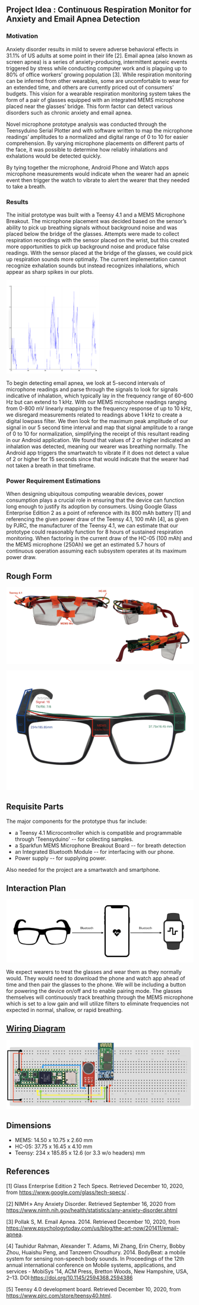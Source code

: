 ## Project Idea : Continuous Respiration Monitor for Anxiety and Email Apnea Detection

### Motivation
Anxiety disorder results in mild to severe adverse behavioral effects in 31.1% of US adults at some point in their life [2]. Email apnea (also known as screen apnea) is a series of anxiety-producing, intermittent apneic events triggered by stress while conducting computer work and is plaguing up to 80% of office workers’ growing population [3]. While respiration monitoring can be inferred from other wearables, some are uncomfortable to wear for an extended time, and others are currently priced out of consumers’ budgets. This vision for a wearable respiration monitoring system takes the form of a pair of glasses equipped with an integrated MEMS microphone placed near the glasses’ bridge. This form factor can detect various disorders such as chronic anxiety and email apnea.

Novel microphone prototype analysis was conducted through the Teensyduino Serial Plotter and with software written to map the microphone readings’ amplitudes to a normalized and digital range of 0 to 10 for easier comprehension. By varying microphone placements on different parts of the face, it was possible to determine how reliably inhalations and exhalations would be detected quickly. 

By tying together the microphone, Android Phone and Watch apps microphone measurements would indicate when the wearer had an apneic event then trigger the watch to vibrate to alert the wearer that they needed to take a breath. 

### Results 
The initial prototype was built with a Teensy 4.1 and a MEMS Microphone Breakout. The microphone placement was decided based on the sensor’s ability to pick up breathing signals without background noise and was placed below the bridge of the glasses. Attempts were made to collect respiration recordings with the sensor placed on the wrist, but this created more opportunities to pick up background noise and produce false readings. With the sensor placed at the bridge of the glasses, we could pick up respiration sounds more optimally. The current implementation cannot recognize exhalation sounds but instead recognizes inhalations, which appear as sharp spikes in our plots.

<img src= "https://github.com/ThisGuyEddie/Interactive-Lab-Hub/blob/master/final_project/media/serial_plot.png" height="250" width="250">

To begin detecting email apnea, we look at 5-second intervals of microphone readings and parse through the signals to look for signals indicative of inhalation, which typically lay in the frequency range of 60-600 Hz but can extend to 1 kHz. With our MEMS microphone readings ranging from 0-800 mV linearly mapping to the frequency response of up to 10 kHz, we disregard measurements related to readings above 1 kHz to create a digital lowpass filter. We then look for the maximum peak amplitude of our signal in our 5 second time interval and map that signal amplitude to a range of 0 to 10 for normalization, simplifying the receipt of this resultant reading in our Android application. We found that values of 2 or higher indicated an inhalation was detected, meaning our wearer was breathing normally. The Android app triggers the smartwatch to vibrate if it does not detect a value of 2 or higher for 15 seconds since that would indicate that the wearer had not taken a breath in that timeframe. 

### Power Requirement Estimations
When designing ubiquitous computing wearable devices, power consumption plays a crucial role in ensuring that the device can function long enough to justify its adoption by consumers. Using Google Glass Enterprise Edition 2 as a point of reference with its 800 mAh battery [1] and referencing the given power draw of the Teensy 4.1, 100 mAh [4], as given by PJRC, the manufacturer of the Teensy 4.1, we can estimate that our prototype could reasonably function for 8 hours of sustained respiration monitoring. When factoring in the current draw of the HC-05 (100 mAh) and the MEMS microphone (250Ah) we get an estimated 5.7 hours of continuous operation assuming each subsystem operates at its maximum power draw. 

## Rough Form
![](https://github.com/ThisGuyEddie/Interactive-Lab-Hub/blob/master/final_project/media/glasses_views.png)

![](https://github.com/ThisGuyEddie/Interactive-Lab-Hub/blob/master/final_project/media/glasses_mockup.jpeg)


## Requisite Parts
The major components for the prototype thus far include:
* a Teensy 4.1 Microcontroller which is compatible and programmable through 'Teensyduino' -- for collecting samples.  
* a Sparkfun MEMS Microphone Breakout Board -- for breath detection
* an Integrated Bluetooth Module -- for interfacing with our phone. 
* Power supply -- for supplying power. 

Also needed for the project are a smartwatch and smartphone. 

## Interaction Plan
![](https://github.com/ThisGuyEddie/Interactive-Lab-Hub/blob/master/final_project/media/cbm_to_phone_to_watch.png)


We expect wearers to treat the glasses and wear them as they normally would. They would need to download the phone and watch app ahead of time and then pair the glasses to the phone. We will be including a button for powering the device on/off and to enable pairing mode. The glasses themselves will continuously track breathing through the MEMS microphone which is set to a low gain and will utilize filters to eliminate frequencies not expected in normal, shallow, or rapid breathing. 

## [Wiring Diagram](https://github.com/ThisGuyEddie/Interactive-Lab-Hub/blob/master/final_project/wiring_guide.md)
![](https://github.com/ThisGuyEddie/Interactive-Lab-Hub/blob/master/final_project/media/mems_breadboard.jpg)

## Dimensions
* MEMS:  14.50 x 10.75 x 2.60 mm
* HC-05: 37.75 x 16.45 x 4.10 mm
* Teensy: 234 x 185.85 x 12.6 (or 3.3 w/o headers) mm

## References

[1] Glass Enterprise Edition 2 Tech Specs. Retrieved December 10, 2020, from https://www.google.com/glass/tech-specs/ .


[2] NIMH » Any Anxiety Disorder. Retrieved September 16, 2020 from https://www.nimh.nih.gov/health/statistics/any-anxiety-disorder.shtml

[3] Pollak S, M. Email Apnea. 2014. Retrieved December 10, 2020, from https://www.psychologytoday.com/us/blog/the-art-now/201411/email-apnea.


[4] Tauhidur Rahman, Alexander T. Adams, Mi Zhang, Erin Cherry, Bobby Zhou, Huaishu Peng, and Tanzeem Choudhury. 2014. BodyBeat: a mobile system for sensing non-speech body sounds. In Proceedings of the 12th annual international conference on Mobile systems, applications, and services - MobiSys ’14, ACM Press, Bretton Woods, New Hampshire, USA, 2–13. DOI:https://doi.org/10.1145/2594368.2594386

[5] Teensy 4.0 development board. Retrieved December 10, 2020, from https://www.pjrc.com/store/teensy40.html. 

